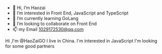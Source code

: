 - 👋 Hi, I’m Haozai
- 👀 I’m interested in Front End, JavaScript and TypeScript 
- 🌱 I’m currently learning GoLang
- 💞️ I’m looking to collaborate on Front End
- 📫 my Email 1029172530@qq.com

<!---
HaozaiGo/HaozaiGo is a ✨ special ✨ repository because its `README.md` (this file) appears on your GitHub profile.
You can click the Preview link to take a look at your changes.
--->
Hi ,I'm @HaoZaiGO
I live in China.
I'm interested in JavaScript 
I'm looking for some good partners
